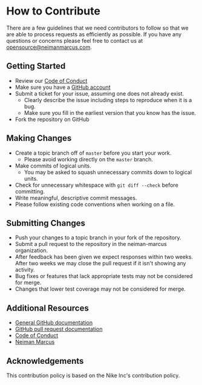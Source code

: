 # How to Contribute

There are a few guidelines that we need contributors to follow so that we are able to process requests as efficiently as possible. If you have any questions or concerns please feel free to contact us at [opensource@neimanmarcus.com](mailto:opensource@neimanmarcus.com).

## Getting Started

* Review our [Code of Conduct](https://github.com/neiman-marcus/terraform-aws-jenkins-ha-agents/tree/master/CONDUCT.md)
* Make sure you have a [GitHub account](https://github.com/signup/free)
* Submit a ticket for your issue, assuming one does not already exist.
  * Clearly describe the issue including steps to reproduce when it is a bug.
  * Make sure you fill in the earliest version that you know has the issue.
* Fork the repository on GitHub

## Making Changes

* Create a topic branch off of `master` before you start your work.
  * Please avoid working directly on the `master` branch.
* Make commits of logical units.
  * You may be asked to squash unnecessary commits down to logical units.
* Check for unnecessary whitespace with `git diff --check` before committing.
* Write meaningful, descriptive commit messages.
* Please follow existing code conventions when working on a file.

## Submitting Changes

* Push your changes to a topic branch in your fork of the repository.
* Submit a pull request to the repository in the neiman-marcus organization.
* After feedback has been given we expect responses within two weeks. After two weeks we may close the pull request if it isn't showing any activity.
* Bug fixes or features that lack appropriate tests may not be considered for merge.
* Changes that lower test coverage may not be considered for merge.

## Additional Resources

* [General GitHub documentation](https://help.github.com/)
* [GitHub pull request documentation](https://help.github.com/send-pull-requests/)
* [Code of Conduct](https://github.com/neiman-marcus/terraform-aws-jenkins-ha-agents/tree/master/CONDUCT.md)
* [Neiman Marcus](https://neimanmarcus.com/)

## Acknowledgements

This contribution policy is based on the Nike Inc's contribution policy.